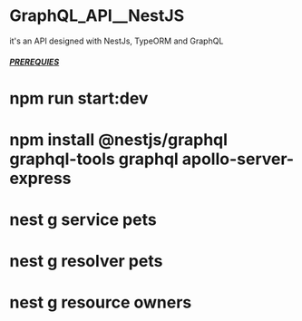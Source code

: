 # GraphQL_API__NestJS
it's an API designed with NestJs, TypeORM and GraphQL

<h5><u>PREREQUIES</u></h5>

<h1>npm run start:dev</h1>
<h1>npm install @nestjs/graphql graphql-tools graphql apollo-server-express</h1>
<h1>nest g service pets</h1>
<h1>nest g resolver pets</h1>
<h1>nest g resource owners</h1>
